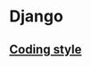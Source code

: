 # Django

## [Coding style](https://docs.djangoproject.com/en/1.8/internals/contributing/writing-code/coding-style/)

